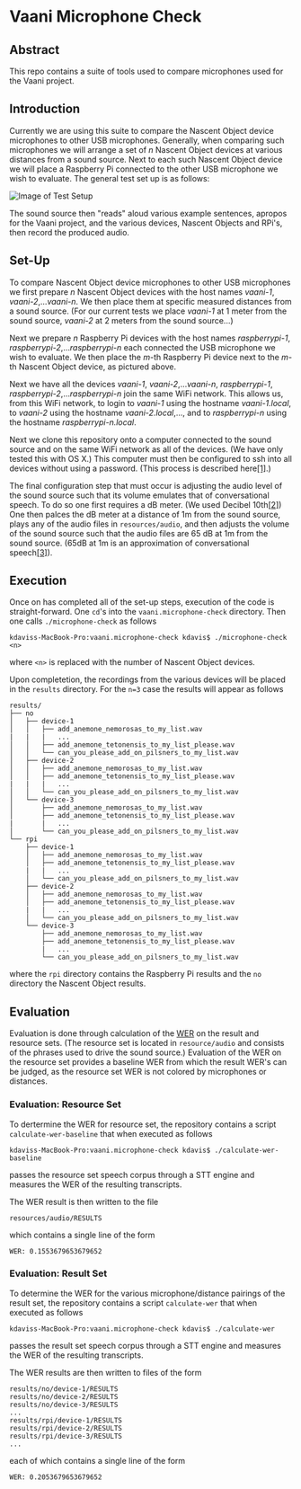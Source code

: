 # Vaani Microphone Check

## Abstract 

This repo contains a suite of tools used to compare microphones used for the Vaani project.

## Introduction

Currently we are using this suite to compare the Nascent Object device microphones to other USB microphones. Generally, when comparing such microphones we will arrange a set of *n* Nascent Object devices at various distances from a sound source. Next to each such Nascent Object device we will place a Raspberry Pi connected to the other USB microphone we wish to evaluate. The general test set up is as follows:

![Image of Test Setup](https://raw.githubusercontent.com/mozilla/vaani.microphone-check/master/resources/images/TestSetUp.png)

The sound source then "reads" aloud various example sentences, apropos for the Vaani project, and the various devices, Nascent Objects and RPi's, then record the produced audio.

## Set-Up

To compare Nascent Object device microphones to other USB microphones we first prepare *n* Nascent Object devices with the host names *vaani-1*, *vaani-2*,...*vaani-n*. We then place them at specific measured distances from a sound source. (For our current tests we place *vaani-1* at 1 meter from the sound source, *vaani-2* at 2 meters from the sound source...)

Next we prepare *n* Raspberry Pi devices with the host names *raspberrypi-1*, *raspberrypi-2*,...*raspberrypi-n* each connected the USB microphone we wish to evaluate. We then place the *m*-th Raspberry Pi device next to the *m*-th Nascent Object device, as pictured above.

Next we have all the devices *vaani-1*, *vaani-2*,...*vaani-n*, *raspberrypi-1*, *raspberrypi-2*,...*raspberrypi-n* join the same WiFi network. This allows us, from this WiFi network, to login to *vaani-1* using the hostname *vaani-1.local*, to *vaani-2* using the hostname *vaani-2.local*,..., and to *raspberrypi-n* using the hostname *raspberrypi-n.local*.

Next we clone this repository onto a computer connected to the sound source and on the same WiFi network as all of the devices. (We have only tested this with OS X.) This computer must then be configured to ssh into all devices without using a password. (This process is described here[[1]](http://www.linuxproblem.org/art_9.html).)

The final configuration step that must occur is adjusting the audio level of the sound source such that its volume emulates that of conversational speech. To do so one first requires a dB meter. (We used Decibel 10th[[2]](https://itunes.apple.com/us/app/decibel-10th-professional/id448155923?mt=8)) One then palces the dB meter at a distance of 1m from the sound source, plays any of the audio files in `resources/audio`, and then adjusts the volume of the sound source such that the audio files are 65 dB at 1m from the sound source. (65dB at 1m is an approximation of conversational speech[[3]](http://www.hearnet.com/at_risk/risk_trivia.shtml)).

## Execution

Once on has completed all of the set-up steps, execution of the code is straight-forward. One `cd`'s into the `vaani.microphone-check` directory. Then one calls `./microphone-check` as follows
```
kdaviss-MacBook-Pro:vaani.microphone-check kdavis$ ./microphone-check <n>
```
where `<n>` is replaced with the number of Nascent Object devices.

Upon completetion, the recordings from the various devices will be placed in the `results` directory. For the `n=3` case the results will appear as follows
```
results/
├── no
│   ├── device-1
│   │   ├── add_anemone_nemorosas_to_my_list.wav
|   |   |   ...
│   │   ├── add_anemone_tetonensis_to_my_list_please.wav
│   │   └── can_you_please_add_on_pilsners_to_my_list.wav
│   ├── device-2
│   │   ├── add_anemone_nemorosas_to_my_list.wav
│   │   ├── add_anemone_tetonensis_to_my_list_please.wav
|   |   |   ...
│   │   └── can_you_please_add_on_pilsners_to_my_list.wav
│   └── device-3
│       ├── add_anemone_nemorosas_to_my_list.wav
│       ├── add_anemone_tetonensis_to_my_list_please.wav
|       |   ...
│       └── can_you_please_add_on_pilsners_to_my_list.wav
└── rpi
    ├── device-1
    │   ├── add_anemone_nemorosas_to_my_list.wav
    │   ├── add_anemone_tetonensis_to_my_list_please.wav
    |   |   ...
    │   └── can_you_please_add_on_pilsners_to_my_list.wav
    ├── device-2
    │   ├── add_anemone_nemorosas_to_my_list.wav
    │   ├── add_anemone_tetonensis_to_my_list_please.wav
    |   |   ...
    │   └── can_you_please_add_on_pilsners_to_my_list.wav
    └── device-3
        ├── add_anemone_nemorosas_to_my_list.wav
        ├── add_anemone_tetonensis_to_my_list_please.wav
        |   ...
        └── can_you_please_add_on_pilsners_to_my_list.wav
```
where the `rpi` directory contains the Raspberry Pi results and the `no` directory the Nascent Object results.

## Evaluation

Evaluation is done through calculation of the [WER](https://en.wikipedia.org/wiki/Word_error_rate) on the result and resource sets. (The resource set is located in `resource/audio` and consists of the phrases used to drive the sound source.) Evaluation of the WER on the resource set provides a baseline WER from which the result WER's can be judged, as the resource set WER is not colored by microphones or distances.

### Evaluation: Resource Set

To dertermine the WER for resource set, the repository contains a script `calculate-wer-baseline` that when executed as follows
```
kdaviss-MacBook-Pro:vaani.microphone-check kdavis$ ./calculate-wer-baseline
```
passes the resource set speech corpus through a STT engine and measures the WER of the resulting transcripts.

The WER result is then written to the file
```
resources/audio/RESULTS
```
which contains a single line of the form
```
WER: 0.1553679653679652
```

### Evaluation: Result Set

To determine the WER for the various microphone/distance pairings of the result set, the repository contains a script `calculate-wer` that when executed as follows
```
kdaviss-MacBook-Pro:vaani.microphone-check kdavis$ ./calculate-wer
```
passes the result set speech corpus through a STT engine and measures the WER of the resulting transcripts.

The WER results are then written to files of the form
```
results/no/device-1/RESULTS
results/no/device-2/RESULTS
results/no/device-3/RESULTS
...
results/rpi/device-1/RESULTS
results/rpi/device-2/RESULTS
results/rpi/device-3/RESULTS
...
```
each of which contains a single line of the form
```
WER: 0.2053679653679652
```
